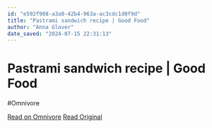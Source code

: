 ```yaml
---
id: "e592f908-a3a0-42b4-963a-ac3cdc1d0f9d"
title: "Pastrami sandwich recipe | Good Food"
author: "Anna Glover"
date_saved: "2024-07-15 22:31:13"
---
```


# Pastrami sandwich recipe | Good Food
#Omnivore

[Read on Omnivore](https://omnivore.app/me/pastrami-sandwich-recipe-good-food-190b84e8800)
[Read Original](https://www.bbcgoodfood.com/recipes/pastrami-sandwich)


